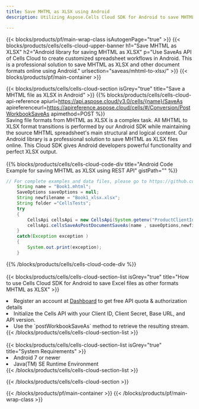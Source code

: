 ```yaml
---
title: Save MHTML as XLSX using Android 
description: Utilizing Aspose.Cells Cloud SDK for Android to save MHTML format file as XLSX format file. 

---
```



{{< blocks/products/pf/main-wrap-class isAutogenPage="true" >}}
{{< blocks/products/cells/cells-cloud-upper-banner h1="Save MHTML as XLSX" h2="Android library for saving MHTML as XLSX" p="Use SaveAs API of Cells Cloud to create customized spreadsheet workflows in Android. This is a professional solution to save MHTML as XLSX and other document formats online using Android." urlsection="saveas/mhtml-to-xlsx/" >}}
{{< blocks/products/pf/main-container >}}

{{< blocks/products/cells/cells-cloud-section isGrey="true"  title="Save a MHTML file as XLSX in Android" >}}
{{% blocks/products/cells/cells-cloud-api-reference  apiurl=https://api.aspose.cloud/v3.0/cells/{name}/SaveAs  apireferenceurl=https://apireference.aspose.cloud/cells/#/Conversion/PostWorkbookSaveAs  apimethod=POST %}}
<br/>
Saving file formats from MHTML as XLSX is a complex task. All MHTML to XLSX format transitions is performed by our Android SDK while maintaining the source MHTML spreadsheet's main structural and logical content. Our Android library is a professional solution to save MHTML as XLSX files online. This Cloud SDK gives Android developers powerful functionality and perfect XLSX output.
<br/>
<br/>
{{% blocks/products/cells/cells-cloud-code-div title="Android Code Example for saving MHTML as XLSX using REST API" gistPath="" %}}
  
```java
// For complete examples and data files, please go to https://github.com/aspose-cells-cloud/aspose-cells-cloud-android/
    String name = "Book1.mhtml";
    SaveOptions saveOptions = null;
    String newfilename = "Book1_xlsx.xlsx";
    String folder ="CellsTests";
    try
    {
        CellsApi cellsApi = new CellsApi(System.getenv("ProductClientId"), System.getenv("ProductClientSecret"));
        cellsApi.cellsSaveAsPostDocumentSaveAs(name , saveOptions,newfilename,false,false,folder,null,null,null,true);                       
    }
    catch(Exception exception )
    {
        System.out.print(exception);
    }
```
  
{{% /blocks/products/cells/cells-cloud-code-div  %}}
<br/>
<br/>
{{< blocks/products/cells/cells-cloud-section-list isGrey="true"  title="How to use Cells Cloud SDK for Android to save Excel files as other formats MHTML as XLSX" >}}
<li>Register an account at <a href="https://dashboard.aspose.cloud/">Dashboard</a> to get free API quota & authorization details</li>
<li>Initialize the Cells API with your Client ID, Client Secret, Base URL, and API version.</li>
<li>Use the `postWorkbookSaveAs` method to retrieve the resulting stream.</li>
{{< /blocks/products/cells/cells-cloud-section-list >}}
<br/>
<br/>
{{< blocks/products/cells/cells-cloud-section-list isGrey="true"  title="System Requirements" >}}
<li>Android 7 or newer</li>
<li>Java(TM) SE Runtime Environment</li>
{{< /blocks/products/cells/cells-cloud-section-list >}}

{{< /blocks/products/cells/cells-cloud-section >}}

{{< /blocks/products/pf/main-container >}}
{{< /blocks/products/pf/main-wrap-class >}}
